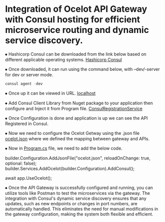 # Integration of Ocelot API Gateway with Consul hosting for efficient microservice routing and dynamic service discovery.

⦁ Hashicorp Consul can be downloaded from the link below based on different applicable operating systems.
  [Hashicorp Consul](https://developer.hashicorp.com/consul/install)
  
⦁ Once downloaded, it can run using the command below, with –dev/-server for dev or server mode.
  ```powershell 
  consul agent -dev
  ```

⦁ Once up it can be viewed in URL. [localhost](https://localhost:8500/ui/dc1/services)

⦁ Add Consul Client Library from Nuget package to your application then configure and Inject it from Program file.
  [ConsulRegistrationService](https://github.com/Yuvaraj-Patil/ApiGetway/blob/main/ProductApi/ProductAPI/ProductAPI/ConsulRegistrationService.cs)
  
⦁ Once Configuration is done and application is up we can see the API Registered in Consul.

⦁ Now we need to configure the Ocelot Getway using the .json file [ocelot.json](https://github.com/Yuvaraj-Patil/ApiGetway/blob/main/ApiGateway/APIGateway/APIGateway/ocelot.json) where we defined the mapping between gateway and APIs.

⦁ Now in [Program.cs](https://github.com/Yuvaraj-Patil/ApiGetway/blob/main/ApiGateway/APIGateway/APIGateway/Program.cs) file, we need to add the below code.

  builder.Configuration.AddJsonFile("ocelot.json", reloadOnChange: true, optional: false);
  builder.Services.AddOcelot(builder.Configuration).AddConsul();
  
  await app.UseOcelot();

⦁ Once the API Gateway is successfully configured and running, you can utilize tools like Postman to test the microservices via the gateway. The integration with Consul's dynamic service discovery ensures that any updates, such as new endpoints or changes in port numbers, are automatically handled. This eliminates the need for manual modifications in the gateway configuration, making the system both flexible and efficient.
  

   


